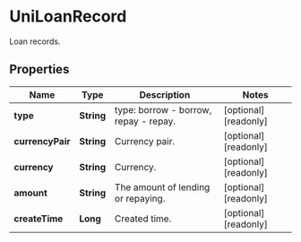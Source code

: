 
# UniLoanRecord

Loan records.

## Properties

Name | Type | Description | Notes
------------ | ------------- | ------------- | -------------
**type** | **String** | type: borrow - borrow, repay - repay. |  [optional] [readonly]
**currencyPair** | **String** | Currency pair. |  [optional] [readonly]
**currency** | **String** | Currency. |  [optional] [readonly]
**amount** | **String** | The amount of lending or repaying. |  [optional] [readonly]
**createTime** | **Long** | Created time. |  [optional] [readonly]

